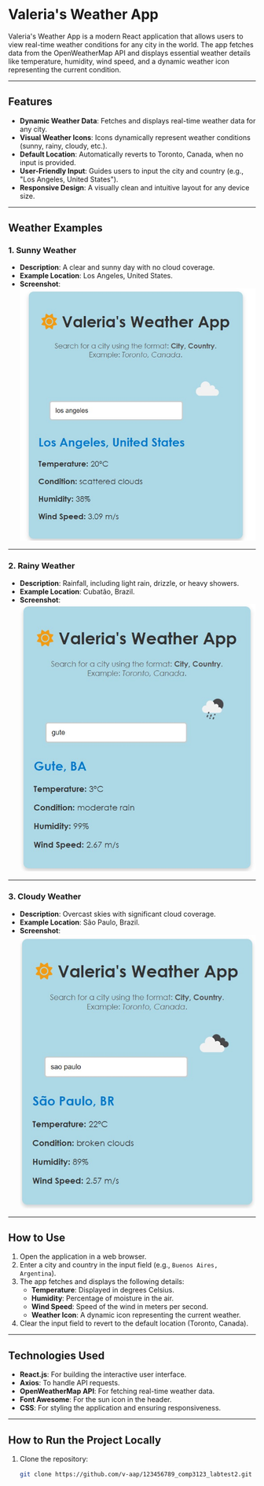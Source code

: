 # Valeria's Weather App

Valeria's Weather App is a modern React application that allows users to view real-time weather conditions for any city in the world. The app fetches data from the OpenWeatherMap API and displays essential weather details like temperature, humidity, wind speed, and a dynamic weather icon representing the current condition.

---

## Features
- **Dynamic Weather Data**: Fetches and displays real-time weather data for any city.
- **Visual Weather Icons**: Icons dynamically represent weather conditions (sunny, rainy, cloudy, etc.).
- **Default Location**: Automatically reverts to Toronto, Canada, when no input is provided.
- **User-Friendly Input**: Guides users to input the city and country (e.g., "Los Angeles, United States").
- **Responsive Design**: A visually clean and intuitive layout for any device size.

---

## Weather Examples

### 1. **Sunny Weather**
- **Description**: A clear and sunny day with no cloud coverage.
- **Example Location**: Los Angeles, United States.
- **Screenshot**:  
  ![Sunny Weather](./images/sunny-weather.jpg)

---

### 2. **Rainy Weather**
- **Description**: Rainfall, including light rain, drizzle, or heavy showers.
- **Example Location**: Cubatão, Brazil.
- **Screenshot**:  
  ![Rainy Weather](./images/rainy-weather.jpg)

---

### 3. **Cloudy Weather**
- **Description**: Overcast skies with significant cloud coverage.
- **Example Location**: São Paulo, Brazil.
- **Screenshot**:  
  ![Cloudy Weather](./images/cloudy-weather.jpg)

---

## How to Use
1. Open the application in a web browser.
2. Enter a city and country in the input field (e.g., `Buenos Aires, Argentina`).
3. The app fetches and displays the following details:
   - **Temperature**: Displayed in degrees Celsius.
   - **Humidity**: Percentage of moisture in the air.
   - **Wind Speed**: Speed of the wind in meters per second.
   - **Weather Icon**: A dynamic icon representing the current weather.
4. Clear the input field to revert to the default location (Toronto, Canada).

---

## Technologies Used
- **React.js**: For building the interactive user interface.
- **Axios**: To handle API requests.
- **OpenWeatherMap API**: For fetching real-time weather data.
- **Font Awesome**: For the sun icon in the header.
- **CSS**: For styling the application and ensuring responsiveness.

---

## How to Run the Project Locally
1. Clone the repository:
   ```bash
   git clone https://github.com/v-aap/123456789_comp3123_labtest2.git
